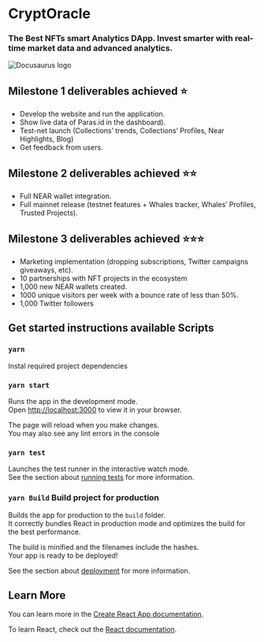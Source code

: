 # CryptOracle

### The Best NFTs smart Analytics DApp. Invest smarter with real-time market data and advanced analytics.

![Docusaurus logo](https://pbs.twimg.com/profile_banners/1576728125848920065/1682007369/1500x500)

## Milestone 1 deliverables achieved ⭐️

- Develop the website and run the application.
- Show live data of Paras.id in the dashboard).
- Test-net launch (Collections’ trends, Collections’ Profiles, Near Highlights, Blog)
- Get feedback from users.


## Milestone 2 deliverables achieved ⭐️⭐️

- Full NEAR wallet integration.
- Full mainnet release (testnet features + Whales tracker, Whales’ Profiles, Trusted Projects).
  
## Milestone 3 deliverables achieved ⭐️⭐️⭐️

- Marketing implementation (dropping subscriptions, Twitter campaigns giveaways, etc).
- 10 partnerships with NFT projects in the ecosystem
- 1,000 new NEAR wallets created.
- 1000 unique visitors per week with a bounce rate of less than 50%.
- 1,000 Twitter followers

## Get started instructions available Scripts

### `yarn` 

Instal required project dependencies


### `yarn start` 

Runs the app in the development mode.\
Open [http://localhost:3000](http://localhost:3000) to view it in your browser.

The page will reload when you make changes.\
You may also see any lint errors in the console

### `yarn test`

Launches the test runner in the interactive watch mode.\
See the section about [running tests](https://facebook.github.io/create-react-app/docs/running-tests) for more information.

### `yarn Build` Build project for production

Builds the app for production to the `build` folder.\
It correctly bundles React in production mode and optimizes the build for the best performance.

The build is minified and the filenames include the hashes.\
Your app is ready to be deployed!

See the section about [deployment](https://facebook.github.io/create-react-app/docs/deployment) for more information.

## Learn More

You can learn more in the [Create React App documentation](https://facebook.github.io/create-react-app/docs/getting-started).

To learn React, check out the [React documentation](https://reactjs.org/).
